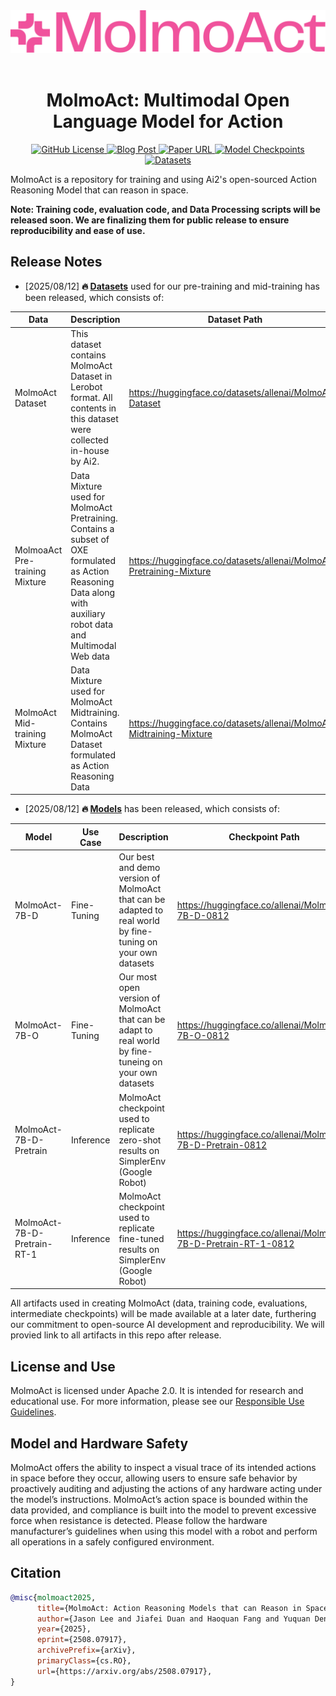 <div align="center">
  <img src="assets/molmoact_logo.svg" alt="MolmoAct Logo" width="800" style="margin-left:'auto' margin-right:'auto' display:'block'"/>
  <br>
  <br>
  <h1>MolmoAct: Multimodal Open Language Model for Action</h1>
</div>

<p align="center">
  <a href="https://github.com/allenai/MolmoAct/blob/release/LICENSE">
    <img alt="GitHub License" src="https://img.shields.io/github/license/allenai/OLMo">
  </a>
  <a href="https://allenai.org/blog/molmoact">
    <img alt="Blog Post" src="https://img.shields.io/badge/MolmoAct-Blog-F0529C">
  </a>
  <a href="https://arxiv.org/abs/2508.07917">
    <img alt="Paper URL" src="https://img.shields.io/badge/arXiv-2508.07917-red?logo=arxiv">
  </a>
  <a href="https://huggingface.co/collections/allenai/molmoact-689697591a3936fba38174d7">
    <img alt="Model Checkpoints" src="https://img.shields.io/badge/%F0%9F%A4%97%20HF-Models-yellow">
  </a>
  <a href="https://huggingface.co/collections/allenai/molmoact-data-mixture-6897e583e13b6c2cf3ea2b80">
    <img alt="Datasets" src="https://img.shields.io/badge/%F0%9F%A4%97%20HF-Datasets-yellow">
  </a>
</p>

MolmoAct is a repository for training and using Ai2's open-sourced Action Reasoning Model that can reason in space.

**Note: Training code, evaluation code, and Data Processing scripts will be released soon. We are finalizing them for public release to ensure reproducibility and ease of use.**


## Release Notes

- [2025/08/12] **🔥 [Datasets](https://huggingface.co/collections/allenai/molmoact-data-mixture-6897e583e13b6c2cf3ea2b80)** used for our pre-training and mid-training has been released, which consists of:

| Data                                  | Description                                                                                                                                                             | Dataset Path                                                              |
| ------------------------------------- | ----------------------------------------------------------------------------------------------------------------------------------------------------------------------- | ------------------------------------------------------------------------- |
| MolmoAct Dataset                      | This dataset contains MolmoAct Dataset in Lerobot format. All contents in this dataset were collected in-house by Ai2.                                                  | https://huggingface.co/datasets/allenai/MolmoAct-Dataset                  |
| MolmoaAct Pre-training Mixture        | Data Mixture used for MolmoAct Pretraining. Contains a subset of OXE formulated as Action Reasoning Data along with auxiliary robot data and Multimodal Web data        | https://huggingface.co/datasets/allenai/MolmoAct-Pretraining-Mixture      |
| MolmoAct Mid-training Mixture         | Data Mixture used for MolmoAct Midtraining. Contains MolmoAct Dataset formulated as Action Reasoning Data                                                               | https://huggingface.co/datasets/allenai/MolmoAct-Midtraining-Mixture      |




- [2025/08/12] **🔥 [Models](https://huggingface.co/collections/allenai/molmoact-689697591a3936fba38174d7)** has been released, which consists of:


| Model                       | Use Case          | Description                                                                                                  | Checkpoint Path                                                 |
| --------------------------- | ----------------- | ------------------------------------------------------------------------------------------------------------ | --------------------------------------------------------------- |
| MolmoAct-7B-D               | Fine-Tuning       | Our best and demo version of MolmoAct that can be adapted to real world by fine-tuning on your own datasets  | https://huggingface.co/allenai/MolmoAct-7B-D-0812               |
| MolmoAct-7B-O               | Fine-Tuning       | Our most open version of MolmoAct that can be adapt to real world by fine-tuneing on your own datasets       | https://huggingface.co/allenai/MolmoAct-7B-O-0812               |
| MolmoAct-7B-D-Pretrain      | Inference         | MolmoAct checkpoint used to replicate zero-shot results on SimplerEnv (Google Robot)                         | https://huggingface.co/allenai/MolmoAct-7B-D-Pretrain-0812      |
| MolmoAct-7B-D-Pretrain-RT-1 | Inference         | MolmoAct checkpoint used to replicate fine-tuned results on SimplerEnv (Google Robot)                        | https://huggingface.co/allenai/MolmoAct-7B-D-Pretrain-RT-1-0812 |



All artifacts used in creating MolmoAct (data, training code, evaluations, intermediate checkpoints) will be made available at a later date, furthering our commitment to open-source AI development and reproducibility. We will provied link to all artifacts in this repo after release.

## License and Use

MolmoAct is licensed under Apache 2.0. It is intended for research and educational use.
For more information, please see our [Responsible Use Guidelines](https://allenai.org/responsible-use).


## Model and Hardware Safety
MolmoAct offers the ability to inspect a visual trace of its intended actions in space before they occur, allowing users to ensure safe behavior by proactively auditing and adjusting the actions of any hardware acting under the model’s instructions. MolmoAct’s action space is bounded within the data provided, and compliance is built into the model to prevent excessive force when resistance is detected. Please follow the hardware manufacturer’s guidelines when using this model with a robot and perform all operations in a safely configured environment.


## Citation

```bibtex
@misc{molmoact2025,
      title={MolmoAct: Action Reasoning Models that can Reason in Space}, 
      author={Jason Lee and Jiafei Duan and Haoquan Fang and Yuquan Deng and Shuo Liu and Boyang Li and Bohan Fang and Jieyu Zhang and Yi Ru Wang and Sangho Lee and Winson Han and Wilbert Pumacay and Angelica Wu and Rose Hendrix and Karen Farley and Eli VanderBilt and Ali Farhadi and Dieter Fox and Ranjay Krishna},
      year={2025},
      eprint={2508.07917},
      archivePrefix={arXiv},
      primaryClass={cs.RO},
      url={https://arxiv.org/abs/2508.07917}, 
}
```

